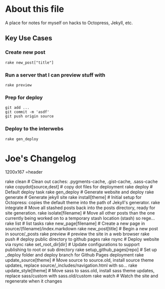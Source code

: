 About this file
===============

A place for notes for myself on hacks to Octopress, Jekyll, etc.


Key Use Cases
--------------

### Create new post

    rake new_post["title"]

### Run a server that I can preview stuff with

    rake preview

### Prep for deploy

    git add ...
    git commit -m 'asdf'
    git push origin source

### Deploy to the interwebs

    rake gen_deploy

Joe's Changelog
===============

1200x167 =header



rake clean                     # Clean out caches: .pygments-cache, .gist-cache, .sass-cache
rake copydot[source,dest]      # copy dot files for deployment
rake deploy                    # Default deploy task
rake gen_deploy                # Generate website and deploy
rake generate                  # Generate jekyll site
rake install[theme]            # Initial setup for Octopress: copies the default theme into the path of Jekyll's generator.
rake integrate                 # Move all stashed posts back into the posts directory, ready for site generation.
rake isolate[filename]         # Move all other posts than the one currently being worked on to a temporary stash location (stash) so rege...
rake list                      # list tasks
rake new_page[filename]        # Create a new page in source/(filename)/index.markdown
rake new_post[title]           # Begin a new post in source/_posts
rake preview                   # preview the site in a web browser
rake push                      # deploy public directory to github pages
rake rsync                     # Deploy website via rsync
rake set_root_dir[dir]         # Update configurations to support publishing to root or sub directory
rake setup_github_pages[repo]  # Set up _deploy folder and deploy branch for Github Pages deployment
rake update_source[theme]      # Move source to source.old, install source theme updates, replace source/_includes/navigation.html with so...
rake update_style[theme]       # Move sass to sass.old, install sass theme updates, replace sass/custom with sass.old/custom
rake watch                     # Watch the site and regenerate when it changes
